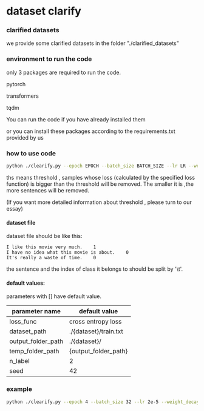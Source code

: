 # dataset clarify

### clarified datasets

we provide some clarified datasets in the folder "./clarified_datasets"

### environment to run the code

only 3 packages are required to run the code.

pytorch

transformers

tqdm

You can run the code if you have already installed them

or you can install these packages according to the requirements.txt provided by us

### how to use code

```sh
python ./clearify.py --epoch EPOCH --batch_size BATCH_SIZE --lr LR --weight_decay WEIGHT_DECAY --max_len MAX_LEN [--loss_func LOSS_FUNC] --ths THS --dataset DATASET [--dataset_path DATASET_PATH] [--output_folder_path OUTPUT_FOLDER_PATH] [--temp_folder_path TEMP_FOLDER_PATH] [--n_label N_LABEL] [--seed SEED]
```

ths means threshold , samples whose loss (calculated by the specified loss function) is bigger than the threshold will be removed. The smaller it is ,the more sentences will be removed.

(If you want more detailed information about threshold , please turn to our essay)

#### dataset file

dataset file should be like this:

```
I like this movie very much.	1
I have no idea what this movie is about.	0
It's really a waste of time.	0

```

the sentence and the index of class it belongs to should be split by '\\t'.

#### default values:

parameters with [] have default value.

| parameter name     | default value         |
| ------------------ | --------------------- |
| loss_func          | cross entropy loss    |
| dataset_path       | ./{dataset}/train.txt |
| output_folder_path | ./{dataset}/          |
| temp_folder_path   | {output_folder_path}  |
| n_label            | 2                     |
| seed               | 42                    |

### example

```sh
python ./clearify.py --epoch 4 --batch_size 32 --lr 2e-5 --weight_decay 1e-5 --max_len MAX_LEN 256 --ths 0.2 --dataset imdb --dataset_path ./imdb/train.txt --output_folder_path ./imdb/clarify/ --temp_folder_path ./temp/saved_models/imdb/
```

